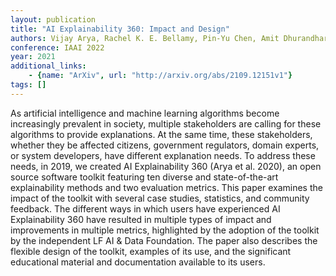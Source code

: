 ```yaml
---
layout: publication
title: "AI Explainability 360: Impact and Design"
authors: Vijay Arya, Rachel K. E. Bellamy, Pin-Yu Chen, Amit Dhurandhar, Michael Hind, Samuel C. Hoffman, Stephanie Houde, Q. Vera Liao, Ronny Luss, Aleksandra Mojsilovic, Sami Mourad, Pablo Pedemonte, Ramya Raghavendra, John Richards, Prasanna Sattigeri, Karthikeyan Shanmugam, Moninder Singh, Kush R. Varshney, Dennis Wei, Yunfeng Zhang
conference: IAAI 2022
year: 2021
additional_links: 
    - {name: "ArXiv", url: "http://arxiv.org/abs/2109.12151v1"}
tags: []
---
```

As artificial intelligence and machine learning algorithms become
increasingly prevalent in society, multiple stakeholders are calling for these
algorithms to provide explanations. At the same time, these stakeholders,
whether they be affected citizens, government regulators, domain experts, or
system developers, have different explanation needs. To address these needs, in
2019, we created AI Explainability 360 (Arya et al. 2020), an open source
software toolkit featuring ten diverse and state-of-the-art explainability
methods and two evaluation metrics. This paper examines the impact of the
toolkit with several case studies, statistics, and community feedback. The
different ways in which users have experienced AI Explainability 360 have
resulted in multiple types of impact and improvements in multiple metrics,
highlighted by the adoption of the toolkit by the independent LF AI & Data
Foundation. The paper also describes the flexible design of the toolkit,
examples of its use, and the significant educational material and documentation
available to its users.